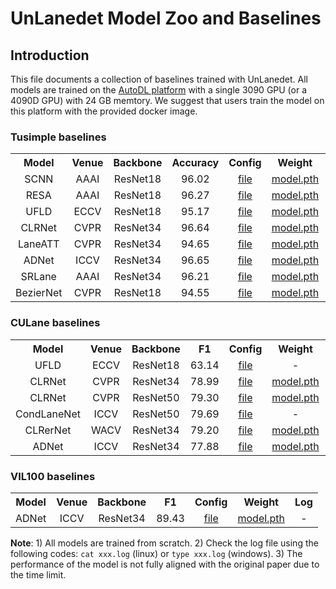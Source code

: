# UnLanedet Model Zoo and Baselines

## Introduction

This file documents a collection of baselines trained with UnLanedet. All models are trained on the [AutoDL platform](https://www.autodl.com/) with a single 3090 GPU (or a 4090D GPU) with 24 GB memtory. We suggest that users train the model on this platform with the provided docker image.

### Tusimple baselines

<table><tbody>
<!-- START TABLE -->
<!-- TABLE HEADER -->
<th valign="bottom">Model</th>
<th valign="bottom">Venue</th>
<th valign="bottom">Backbone</th>
<th valign="bottom">Accuracy</th>
<th valign="bottom">Config</th>
<th valign="bottom">Weight</th>
<th valign="bottom">Log</th>
<tr><td align="center">SCNN</td>
<td align="center">AAAI</td>
<td align="center">ResNet18</td>
<td align="center">96.02</td>
<td align="center"><a href="../config/scnn/resnet18_tusimple.py">file</a></td>
<td align="center"><a href="https://github.com/zkyntu/UnLanedet/releases/download/Weights/scnn_model_best_tusimple.pth">model.pth</a></td>
<td align="center"><a href="https://github.com/zkyntu/UnLanedet/releases/download/Weights/scnn_log_tusimple.txt">train.log</a></td>
<tr><td align="center">RESA</td>
<td align="center">AAAI</td>
<td align="center">ResNet18</td>
<td align="center">96.27</td>
<td align="center"><a href="../config/resa/resnet18_tusimple.py">file</a></td>
<td align="center"><a href="https://github.com/zkyntu/UnLanedet/releases/download/Weights/resa_model_best_tusimple.pth">model.pth</a></td>
<td align="center"><a href="https://github.com/zkyntu/UnLanedet/releases/download/Weights/resa_log_tusimple.txt">train.log</a></td>
<tr><td align="center">UFLD</td>
<td align="center">ECCV</td>
<td align="center">ResNet18</td>
<td align="center">95.17</td>
<td align="center"><a href="../config/ufld/resnet18_tusimple.py">file</a></td>
<td align="center"><a href="https://github.com/zkyntu/UnLanedet/releases/download/Weights/ufld_model_best_tusimple.pth">model.pth</a></td>
<td align="center"><a href="https://github.com/zkyntu/UnLanedet/releases/download/Weights/ufld_log_tusimple.txt">train.log</a></td>
<tr><td align="center">CLRNet</td>
<td align="center">CVPR</td>
<td align="center">ResNet34</td>
<td align="center">96.64</td>
<td align="center"><a href="../config/clrnet/resnet34_tusimple.py">file</a></td>
<td align="center"><a href="https://github.com/zkyntu/UnLanedet/releases/download/Weights/clrnet_model_best_tusimple.pth">model.pth</a></td>
<td align="center"><a href="https://github.com/zkyntu/UnLanedet/releases/download/Weights/clrnet_log_tusimple.txt">train.log</a></td>
<tr><td align="center">LaneATT</td>
<td align="center">CVPR</td>
<td align="center">ResNet34</td>
<td align="center">94.65</td>
<td align="center"><a href="../config/laneatt/resnet18_tusimple.py">file</a></td>
<td align="center"><a href="https://github.com/zkyntu/UnLanedet/releases/download/Weights/laneatt_model_best_tusimple.pth">model.pth</a></td>
<td align="center"><a href="https://github.com/zkyntu/UnLanedet/releases/download/Weights/laneatt_log_tusimple.txt">train.log</a></td>
<tr><td align="center">ADNet</td>
<td align="center">ICCV</td>
<td align="center">ResNet34</td>
<td align="center">96.65</td>
<td align="center"><a href="../config/adnet/resnet34_tusimple.py">file</a></td>
<td align="center"><a href="https://github.com/zkyntu/UnLanedet/releases/download/Weights/adnet_model_best_tusimple.pth">model.pth</a></td>
<td align="center"><a href="https://github.com/zkyntu/UnLanedet/releases/download/Weights/adnet_log_tusimple.txt">train.log</a></td>
</tr>
<tr><td align="center">SRLane</td>
<td align="center">AAAI</td>
<td align="center">ResNet34</td>
<td align="center">96.21</td>
<td align="center"><a href="../config/srlane/resnet34_tusimple.py">file</a></td>
<td align="center"><a href="https://github.com/zkyntu/UnLanedet/releases/download/Weights/srnet_r34_tusimple_model_best.pth">model.pth</a></td>
<td align="center"><a href="https://github.com/zkyntu/UnLanedet/releases/download/Weights/srnet_r34_tusimple_log.txt">train.log</a></td>
</tr>
</tr>
<tr><td align="center">BezierNet</td>
<td align="center">CVPR</td>
<td align="center">ResNet18</td>
<td align="center">94.55</td>
<td align="center"><a href="../config/beziernet/resnet18_tusimple.py">file</a></td>
<td align="center"><a href="https://github.com/zkyntu/UnLanedet/releases/download/Weights/beizernet_model_best.pth">model.pth</a></td>
<td align="center"><a href="https://github.com/zkyntu/UnLanedet/releases/download/Weights/beziernet_tusimple_log.txt">train.log</a></td>
</tr>
</tbody></table>


### CULane baselines

<table><tbody>
<!-- START TABLE -->
<!-- TABLE HEADER -->
<th valign="bottom">Model</th>
<th valign="bottom">Venue</th>
<th valign="bottom">Backbone</th>
<th valign="bottom">F1</th>
<th valign="bottom">Config</th>
<th valign="bottom">Weight</th>
<th valign="bottom">Log</th>
<tr><td align="center">UFLD</td>
<td align="center">ECCV</td>
<td align="center">ResNet18</td>
<td align="center">63.14</td>
<td align="center"><a href="../config/ufld/resnet18_culane.py">file</a></td>
<td align="center">-</td>
<td align="center">-</td>
<tr><td align="center">CLRNet</td>
<td align="center">CVPR</td>
<td align="center">ResNet34</td>
<td align="center">78.99</td>
<td align="center"><a href="../config/clrnet/resnet34_culane.py">file</a></td>
<td align="center"><a href="https://github.com/zkyntu/UnLanedet/releases/download/Weights/clrnet_r50_culane_model_best.pth">model.pth</a></td>
<td align="center"><a href="https://github.com/zkyntu/UnLanedet/releases/download/Weights/clrnet_r50_culane_log.txt">train.log</a></td>
<tr><td align="center">CLRNet</td>
<td align="center">CVPR</td>
<td align="center">ResNet50</td>
<td align="center">79.30</td>
<td align="center"><a href="../config/clrnet/resnet50_culane.py">file</a></td>
<td align="center"><a href="https://github.com/zkyntu/UnLanedet/releases/download/Weights/clrnet_model_best_culane.pth">model.pth</a></td>
<td align="center"><a href="https://github.com/zkyntu/UnLanedet/releases/download/Weights/clrnet_log_culane.txt">train.log</a></td>
<tr><td align="center">CondLaneNet</td>
<td align="center">ICCV</td>
<td align="center">ResNet50</td>
<td align="center">79.69</td>
<td align="center"><a href="../config/condlane/resnet50_culane.py">file</a></td>
<td align="center">-</td>
<td align="center">-</td>
<tr><td align="center">CLRerNet</td>
<td align="center">WACV</td>
<td align="center">ResNet34</td>
<td align="center">79.20</td>
<td align="center"><a href="../config/clrernet/resnet34_culane.py">file</a></td>
<td align="center"><a href="https://github.com/zkyntu/UnLanedet/releases/download/Weights/clrernet_model_best_culane.pth">model.pth</a></td>
<td align="center"><a href="https://github.com/zkyntu/UnLanedet/releases/download/Weights/clrernet_log_culane.txt">train.log</a></td>
<tr><td align="center">ADNet</td>
<td align="center">ICCV</td>
<td align="center">ResNet34</td>
<td align="center">77.88</td>
<td align="center"><a href="../config/adnet/resnet34_culane.py">file</a></td>
<td align="center"><a href="https://github.com/zkyntu/UnLanedet/releases/download/Weights/adnet_model_best_culane.pth">model.pth</a></td>
<td align="center"><a href="https://github.com/zkyntu/UnLanedet/releases/download/Weights/adnet_log_culane.txt">train.log</a></td>
</tr>
</tbody></table>

### VIL100 baselines

<table><tbody>
<!-- START TABLE -->
<!-- TABLE HEADER -->
<th valign="bottom">Model</th>
<th valign="bottom">Venue</th>
<th valign="bottom">Backbone</th>
<th valign="bottom">F1</th>
<th valign="bottom">Config</th>
<th valign="bottom">Weight</th>
<th valign="bottom">Log</th>
<tr><td align="center">ADNet</td>
<td align="center">ICCV</td>
<td align="center">ResNet34</td>
<td align="center">89.43</td>
<td align="center"><a href="../config/adnet/resnet34_vil.py">file</a></td>
<td align="center"><a href="https://github.com/zkyntu/UnLanedet/releases/download/Weights/adnet_model_final_vil100.pth">model.pth</a></td>
<td align="center">-</td>
</tr>
</tbody></table>

**Note**: 1) All models are trained from scratch. 2) Check the log file using the following codes: ```cat xxx.log``` (linux) or ```type xxx.log``` (windows). 3) The performance of the model is not fully aligned with the original paper due to the time limit.

